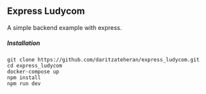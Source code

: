 ## Express Ludycom
A simple backend example with express.

##### Installation

```
git clone https://github.com/daritzateheran/express_ludycom.git
cd express_ludycom
docker-compose up
npm install
npm run dev
```